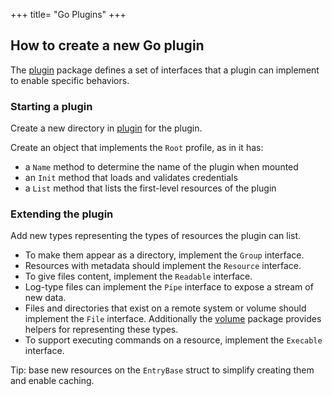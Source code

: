 +++
title= "Go Plugins"
+++

## How to create a new Go plugin

The [plugin] package defines a set of interfaces that a plugin can implement to enable specific behaviors.

### Starting a plugin

Create a new directory in [plugin] for the plugin.

Create an object that implements the `Root` profile, as in it has:

- a `Name` method to determine the name of the plugin when mounted
- an `Init` method that loads and validates credentials
- a `List` method that lists the first-level resources of the plugin

### Extending the plugin

Add new types representing the types of resources the plugin can list.

- To make them appear as a directory, implement the `Group` interface.
- Resources with metadata should implement the `Resource` interface.
- To give files content, implement the `Readable` interface.
- Log-type files can implement the `Pipe` interface to expose a stream of new data.
- Files and directories that exist on a remote system or volume should implement the `File` interface. Additionally the [volume] package provides helpers for representing these types.
- To support executing commands on a resource, implement the `Execable` interface.

Tip: base new resources on the `EntryBase` struct to simplify creating them and enable caching.

[plugin]: https://github.com/puppetlabs/wash/tree/master/plugin
[volume]: https://github.com/puppetlabs/wash/tree/master/volume